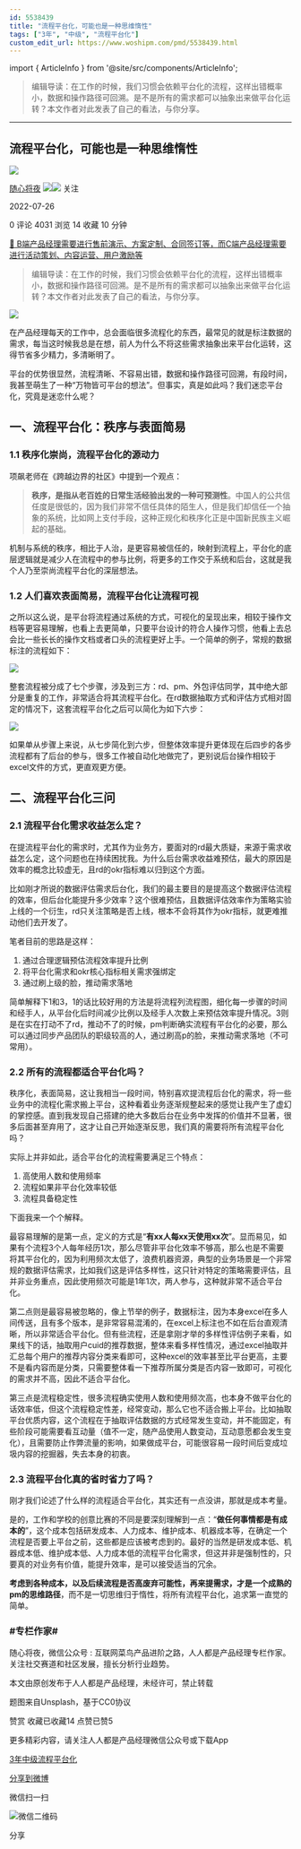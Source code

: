 ```yaml
---
id: 5538439
title: "流程平台化，可能也是一种思维惰性"
tags: ["3年", "中级", "流程平台化"]
custom_edit_url: https://www.woshipm.com/pmd/5538439.html
---
```

import { ArticleInfo } from '@site/src/components/ArticleInfo';

<ArticleInfo
    author="随心将夜"
    authorLink="https://www.woshipm.com/u/899576"
    published="2022-07-26"
    views={4031}
    comments={0}
    collects={14}
/>

> 编辑导读：在工作的时候，我们习惯会依赖平台化的流程，这样出错概率小，数据和操作路径可回溯。是不是所有的需求都可以抽象出来做平台化运转？本文作者对此发表了自己的看法，与你分享。

---

## 流程平台化，可能也是一种思维惰性

[![](https://static.woshipm.com/WX_U_201906_20190618160048_6018.jpg?imageView2/1/w/72/h/72/q/100)](https://www.woshipm.com/u/899576)

[随心将夜](https://www.woshipm.com/u/899576) ![](https://static.woshipm.com/tag/1121_1@2x.png)![](https://static.woshipm.com/tag/2103_1@2x.png) 关注

2022-07-26

0 评论 4031 浏览 14 收藏 10 分钟

[🔗 B端产品经理需要进行售前演示、方案定制、合同签订等，而C端产品经理需要进行活动策划、内容运营、用户激励等](https://ke.qidianla.com/courses/bcpm)

> 编辑导读：在工作的时候，我们习惯会依赖平台化的流程，这样出错概率小，数据和操作路径可回溯。是不是所有的需求都可以抽象出来做平台化运转？本文作者对此发表了自己的看法，与你分享。

![](https://image.woshipm.com/wp-files/2022/07/JdklpPfrhimGJlvBnej0.jpg)

在产品经理每天的工作中，总会面临很多流程化的东西，最常见的就是标注数据的需求，每当这时候我总是在想，前人为什么不将这些需求抽象出来平台化运转，这得节省多少精力，多清晰明了。

平台的优势很显然，流程清晰、不容易出错，数据和操作路径可回溯，有段时间，我甚至萌生了一种“万物皆可平台的想法”。但事实，真是如此吗？我们迷恋平台化，究竟是迷恋什么呢？

## 一、流程平台化：秩序与表面简易

### 1.1 秩序化崇尚，流程平台化的源动力

项飙老师在《跨越边界的社区》中提到一个观点：

> **秩序，是指从老百姓的日常生活经验出发的一种可预测性**。中国人的公共信任度是很低的，因为我们非常不信任具体的陌生人，但是我们却信任一个抽象的系统，比如网上支付手段，这种正规化和秩序化正是中国新民族主义崛起的基础。

机制与系统的秩序，相比于人治，是更容易被信任的，映射到流程上，平台化的底层逻辑就是减少人在流程中的参与比例，将更多的工作交于系统和后台，这就是我个人乃至崇尚流程平台化的深层想法。

### 1.2 人们喜欢表面简易，流程平台化让流程可视

之所以这么说，是平台将流程通过系统的方式，可视化的呈现出来，相较于操作文档等更容易理解，也看上去更简单，只要平台设计的符合人操作习惯，他看上去总会比一些长长的操作文档或者口头的流程更好上手。一个简单的例子，常规的数据标注的流程如下：

![](https://image.woshipm.com/wp-files/2022/07/X2sddlbpoB0jkGYufvfR.png)

整套流程被分成了七个步骤，涉及到三方：rd、pm、外包评估同学，其中绝大部分是重复的工作，非常适合将其流程平台化。在rd数据抽取方式和评估方式相对固定的情况下，这套流程平台化之后可以简化为如下六步：

![](https://image.woshipm.com/wp-files/2022/07/ZQgSwYESOpi6ccaYcamz.png)

如果单从步骤上来说，从七步简化到六步，但整体效率提升更体现在后四步的各步流程都有了后台的参与，很多工作被自动化地做完了，更别说后台操作相较于excel文件的方式，更直观更方便。

## 二、流程平台化三问

### 2.1 流程平台化需求收益怎么定？

在提流程平台化的需求时，尤其作为业务方，要面对的rd最大质疑，来源于需求收益怎么定，这个问题也在持续困扰我。为什么后台需求收益难预估，最大的原因是效率的概念比较虚无，且rd的okr指标难以归到这个方面。

比如刚才所说的数据评估需求后台化，我们的最主要目的是提高这个数据评估流程的效率，但后台化能提升多少效率？这个很难预估，且数据评估效率作为策略实验上线的一个衍生，rd只关注策略是否上线，根本不会将其作为okr指标，就更难推动他们去开发了。

笔者目前的思路是这样：

1.  通过合理逻辑预估流程效率提升比例
2.  将平台化需求和okr核心指标相关需求强绑定
3.  通过刷上级的脸，推动需求落地

简单解释下1和3，1的话比较好用的方法是将流程列流程图，细化每一步骤的时间和经手人，从平台化后时间减少比例以及经手人次数上来预估效率提升情况。3则是在实在打动不了rd，推动不了的时候，pm判断确实流程有平台化的必要，那么可以通过同步产品团队的职级较高的人，通过刷高p的脸，来推动需求落地（不可常用）。

### 2.2 所有的流程都适合平台化吗？

秩序化，表面简易，这让我相当一段时间，特别喜欢提流程后台化的需求，将一些业务中的流程化需求搬上平台，这种看着业务逐渐规整起来的感觉让我产生了虚幻的掌控感。直到我发现自己搭建的绝大多数后台在业务中发挥的价值并不显著，很多后面甚至弃用了，这才让自己开始逐渐反思，我们真的需要将所有流程平台化吗？

实际上并非如此，适合平台化的流程需要满足三个特点：

1.  高使用人数和使用频率
2.  流程如果非平台化效率较低
3.  流程具备稳定性

下面我来一个个解释。

最容易理解的是第一点，定义的方式是“**有xx人每xx天使用xx次**”。显而易见，如果有个流程3个人每年经历1次，那么尽管非平台化效率不够高，那么也是不需要将其平台化的，因为利用频次太低了，浪费机器资源，典型的业务场景是一个非常规的数据评估需求，比如我们这是评估多样性，这只针对特定的策略需要评估，且并非业务重点，因此使用频次可能是1年1次，两人参与，这种就非常不适合平台化。

第二点则是最容易被忽略的，像上节举的例子，数据标注，因为本身excel在多人间传送，且有多个版本，是非常容易混淆的，在excel上标注也不如在后台直观清晰，所以非常适合平台化。但有些流程，还是拿刚才举的多样性评估例子来看，如果线下的话，抽取用户cuid的推荐数据，整体来看多样性情况，通过excel抽取并汇总每个用户的推荐内容分类来看即可，这种excel的效率甚至比平台更高，主要不是看内容而是分类，只需要整体看一下推荐所属分类是否内容一致即可，可视化的需求并不高，因此不适合平台化。

第三点是流程稳定性，很多流程确实使用人数和使用频次高，也本身不做平台化的话效率低，但这个流程稳定性差，经常变动，那么它也不适合搬上平台。比如抽取平台优质内容，这个流程在于抽取评估数据的方式经常发生变动，并不能固定，有些阶段可能需要看互动量（值不一定，随产品使用人数变动，互动意愿都会发生变化），且需要防止作弊流量的影响，如果做成平台，可能很容易一段时间后变成垃圾内容的挖掘器，失去本身的初衷。

### 2.3 流程平台化真的省时省力了吗？

刚才我们论述了什么样的流程适合平台化，其实还有一点没讲，那就是成本考量。

是的，工作和学校的创意比赛的不同是要深刻理解到一点：“**做任何事情都是有成本的**”，这个成本包括研发成本、人力成本、维护成本、机器成本等，在确定一个流程是否要上平台之前，这些都是应该被考虑到的。最好的当然是研发成本低、机器成本低、维护成本低、人力成本低的流程平台化需求，但这并非是强制性的，只要真的对业务有价值，能提升效率，是可以接受适当的冗余。

**考虑到各种成本，以及后续流程是否高废弃可能性，再来提需求，才是一个成熟的pm的思维路径**，而不是一切思维归于惰性，将所有流程平台化，追求第一直觉的简单。

### #专栏作家#

随心将夜，微信公众号 : 互联网菜鸟产品进阶之路，人人都是产品经理专栏作家。关注社交赛道和社区发展，擅长分析行业趋势。

本文由原创发布于人人都是产品经理，未经许可，禁止转载

题图来自Unsplash，基于CC0协议

赞赏 收藏已收藏14 点赞已赞5

更多精彩内容，请关注人人都是产品经理微信公众号或下载App

[3年](https://www.woshipm.com/tag/3%e5%b9%b4)[中级](https://www.woshipm.com/tag/%e4%b8%ad%e7%ba%a7)[流程平台化](https://www.woshipm.com/tag/%e6%b5%81%e7%a8%8b%e5%b9%b3%e5%8f%b0%e5%8c%96)

[分享到微博](https://service.weibo.com/share/share.php?appkey=2775287854&title=流程平台化，可能也是一种思维惰性&url=https://www.woshipm.com/pmd/5538439.html&pic=https://image.woshipm.com/wp-files/2022/07/JdklpPfrhimGJlvBnej0.jpg)

微信扫一扫

![微信二维码](https://api.pwmqr.com/qrcode/create/?url=https://www.woshipm.com/pmd/5538439.html)

分享